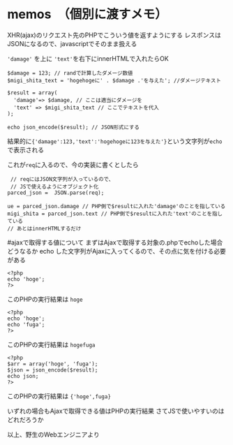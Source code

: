 # memos　（個別に渡すメモ）

XHR(ajax)のリクエスト先のPHPでこういう値を返すようにする
レスポンスはJSONになるので、javascriptでそのまま扱える

`'damage'` を上に `'text'`を右下にinnerHTMLで入れたらOK
```
$damage = 123; // randで計算したダメージ数値
$migi_shita_text = 'hogehogeに' . $damage .'を与えた'; //ダメージテキスト

$result = array(
  'damage'=> $damage, // ここは適当にダメージを
  'text' => $migi_shita_text // ここでテキストを代入
);

echo json_encode($result); // JSON形式にする
```

結果的に`{'damage':123,'text':'hogehogeに123を与えた'}`という文字列が`echo`で表示される

これが`req`に入るので、今の実装に書くとしたら
```
 // reqにはJSON文字列が入っているので、
 // JSで使えるようにオブジェクト化
parced_json =  JSON.parse(req);

ue = parced_json.damage // PHP側で$resultに入れた'damage'のことを指している
migi_shita = parced_json.text // PHP側で$resultに入れた'text'のことを指している
// あとはinnerHTMLするだけ
```



#ajaxで取得する値について
まずはAjaxで取得する対象の.phpでechoした場合どうなるか
echo した文字列がAjaxに入ってくるので、その点に気を付ける必要がある
```
<?php
echo 'hoge';
?>
```
このPHPの実行結果は
`hoge`

```
<?php
echo 'hoge';
echo 'fuga';
?>
```
このPHPの実行結果は
`hogefuga`

```
<?php
$arr = array('hoge', 'fuga');
$json = json_encode($result);
echo json;
?>
```
このPHPの実行結果は
`{'hoge',fuga}`

いずれの場合もAjaxで取得できる値はPHPの実行結果
さてJSで使いやすいのはどれだろうか

以上、野生のWebエンジニアより
